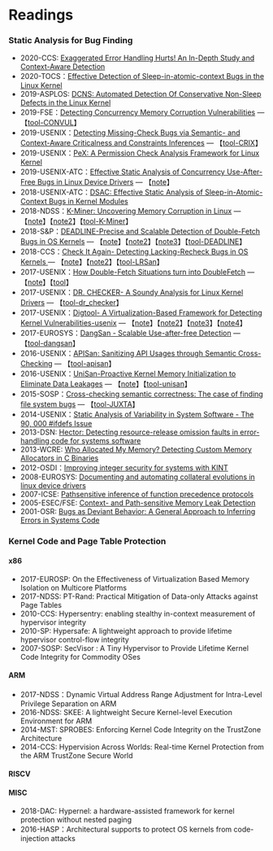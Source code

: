 # Readings


### Static Analysis for Bug Finding

* 2020-CCS: [Exaggerated Error Handling Hurts! An In-Depth Study and Context-Aware Detection](https://www-users.cs.umn.edu/~kjlu/papers/eecatch.pdf)
* 2020-TOCS：[Effective Detection of Sleep-in-atomic-context Bugs in the Linux Kernel](https://dl.acm.org/doi/pdf/10.1145/3381990)
* 2019-ASPLOS: [DCNS: Automated Detection Of Conservative Non-Sleep Defects in the Linux Kernel](https://hal.inria.fr/hal-02389543/document)
* 2019-FSE：[Detecting Concurrency Memory Corruption Vulnerabilities](https://dl.acm.org/doi/10.1145/3338906.3338927) — 【[tool-CONVUL](https://github.com/mryancai/ConVul)】
* 2019-USENIX：[Detecting Missing-Check Bugs via Semantic- and Context-Aware Criticalness and Constraints Inferences](https://www.usenix.org/conference/usenixsecurity19/presentation/lu) — 【[tool-CRIX](https://github.com/umnsec/crix)】
* 2019-USENIX：[PeX: A Permission Check Analysis Framework for Linux Kernel](https://www.usenix.org/conference/usenixsecurity19/presentation/zhang-tong)
* 2019-USENIX-ATC：[Effective Static Analysis of Concurrency Use-After-Free Bugs in Linux Device Drivers](https://www.usenix.org/conference/atc19/presentation/bai) — 【[note](https://securitygossip.com/blog/2019/11/22/effective-static-analysis-of-concurrency-use-after-free-bugs-in-linux-device-drivers/)】
* 2018-USENIX-ATC：[DSAC: Effective Static Analysis of Sleep-in-Atomic-Context Bugs in Kernel Modules](https://www.usenix.org/system/files/conference/atc18/atc18-bai.pdf)
* 2018-NDSS：[K-Miner: Uncovering Memory Corruption in Linux](http://wp.internetsociety.org/ndss/wp-content/uploads/sites/25/2018/02/ndss2018_05A-1_Gens_paper.pdf) — 【[note](https://mp.weixin.qq.com/s/3N3rmAyZEbZpiBvxnjWVvA)】【[note2](https://blog.csdn.net/u012332816/article/details/79795643)】【[tool-K-Miner](https://github.com/ssl-tud/k-miner)】
* 2018-S&P：[DEADLINE-Precise and Scalable Detection of Double-Fetch Bugs in OS Kernels](http://www-users.cs.umn.edu/~kjlu/papers/deadline.pdf) — 【[note](https://www.jianshu.com/p/e4084b2c7c16)】【[note2](https://www.jianshu.com/p/7e2f15547f1e)】【[note3](https://www.inforsec.org/wp/?p=2550)】【[tool-DEADLINE](https://github.com/sslab-gatech/deadline)】
* 2018-CCS：[Check It Again- Detecting Lacking-Recheck Bugs in OS Kernels ](https://www-users.cs.umn.edu/~kjlu/papers/lrsan.pdf)— 【[note](https://www.jianshu.com/p/2f8df6082b1d)】【[note2](https://securitygossip.com/blog/2018/11/27/check-it-again-detecting-lacking-recheck-bugs-in-os-kernels/)】【[tool-LRSan](https://github.com/kengiter/lrsan)】
* 2017-USENIX：[How Double-Fetch Situations turn into DoubleFetch](https://www.usenix.org/system/files/conference/usenixsecurity17/sec17-wang.pdf) — 【[note](http://www.inforsec.org/wp/?p=2049)】【[tool](https://github.com/wpengfei/double_fetch_cocci)】
* 2017-USENIX：[DR. CHECKER- A Soundy Analysis for Linux Kernel Drivers](https://www.usenix.org/system/files/conference/usenixsecurity17/sec17-machiry.pdf) — 【[tool-dr_checker](https://github.com/ucsb-seclab/dr_checker)】
* 2017-USENIX：[Digtool- A Virtualization-Based Framework for Detecting Kernel Vulnerabilities-usenix](https://www.usenix.org/system/files/conference/usenixsecurity17/sec17-pan.pdf) — 【[note](https://www.jianshu.com/p/3cc85231657d)】【[note2](https://mp.weixin.qq.com/s/RFWqx0LXWuHcJNbb8lrjFA)】【[note3](http://yama0xff.com/2019/02/15/Digtool-A-Virtualization-Based-Framework-for-Detecting-Kernel-Vulnerabilities/)】【[note4](https://securitygossip.com/blog/2018/10/09/digtool-a-virtualization-based-framework-for-detecting-kernel-vulnerabilities/)】
* 2017-EUROSYS：[DangSan - Scalable Use-after-free Detection](https://doi.org/10.1145/3064176.3064211) — 【[tool-dangsan](https://github.com/vusec/dangsan)】
* 2016-USENIX：[APISan: Sanitizing API Usages through Semantic Cross-Checking](https://pdfs.semanticscholar.org/29c2/42b2b73c376a61344877d5488f33e066ecc8.pdf?_ga=2.254762891.2010008061.1593351615-150437918.1586869794) — 【[tool-apisan](https://github.com/sslab-gatech/apisan)】
* 2016-USENIX：[UniSan-Proactive Kernel Memory Initialization to Eliminate Data Leakages](https://dl.acm.org/doi/pdf/10.1145/2976749.2978366) — 【[note](http://www.inforsec.org/wp/?p=1416)】【[tool-unisan](https://github.com/sslab-gatech/unisan)】
* 2015-SOSP：[Cross-checking semantic correctness: The case of finding file system bugs](https://lifeasageek.github.io/papers/min-juxta.pdf) — 【[tool-JUXTA](https://github.com/sslab-gatech/juxta)】
* 2014-USENIX：[Static Analysis of Variability in System Software - The 90, 000 #ifdefs Issue](https://www.usenix.org/conference/atc14/technical-sessions/presentation/tartler)
* 2013-DSN: [Hector: Detecting resource-release omission faults in error-handling code for systems software](https://hal.inria.fr/hal-00918079/document)
* 2013-WCRE: [Who Allocated My Memory? Detecting Custom Memory Allocators in C Binaries](https://www.cs.vu.nl/~herbertb/papers/membrush_wcre13.pdf)
* 2012-OSDI：[Improving integer security for systems with KINT](https://www.usenix.org/conference/osdi12/technical-sessions/presentation/wang)
* 2008-EUROSYS: [Documenting and automating collateral evolutions in linux device drivers](https://www.researchgate.net/profile/Yoann_Padioleau/publication/221351679_Towards_Documenting_and_Automating_Collateral_Evolutions_in_Linux_Device_Drivers/links/00b7d5255a2ef57876000000/Towards-Documenting-and-Automating-Collateral-Evolutions-in-Linux-Device-Drivers.pdf)
* 2007-ICSE: [Pathsensitive inference of function precedence protocols](https://docs.lib.purdue.edu/cgi/viewcontent.cgi?article=2660&context=cstech)
* 2005-ESEC/FSE: [Context- and Path-sensitive Memory Leak Detection](http://groups.csail.mit.edu/pag/OLD/parg/xie05leak.pdf)
* 2001-OSR: [Bugs as Deviant Behavior: A General Approach to Inferring Errors in Systems Code](https://apps.dtic.mil/sti/pdfs/ADA419584.pdf)

### Kernel Code and Page Table Protection

#### x86
* 2017-EUROSP: On the Effectiveness of Virtualization Based Memory Isolation on Multicore Platforms
* 2017-NDSS: PT-Rand: Practical Mitigation of Data-only Attacks against Page Tables
* 2010-CCS: Hypersentry: enabling stealthy in-context measurement of hypervisor integrity
* 2010-SP: Hypersafe: A lightweight approach to provide lifetime hypervisor control-flow integrity
* 2007-SOSP: SecVisor : A Tiny Hypervisor to Provide Lifetime Kernel Code Integrity for Commodity OSes
#### ARM
* 2017-NDSS：Dynamic Virtual Address Range Adjustment for Intra-Level Privilege Separation on ARM
* 2016-NDSS: SKEE: A lightweight Secure Kernel-level Execution Environment for ARM
* 2014-MST: SPROBES: Enforcing Kernel Code Integrity on the TrustZone Architecture
* 2014-CCS: Hypervision Across Worlds: Real-time Kernel Protection from the ARM TrustZone Secure World

#### RISCV


#### MISC
* 2018-DAC: Hypernel: a hardware-assisted framework for kernel protection without nested paging
* 2016-HASP：Architectural supports to protect OS kernels from code-injection attacks
